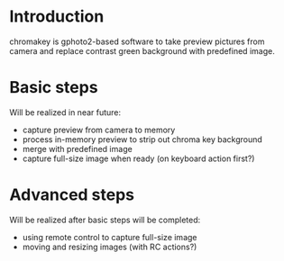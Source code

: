 Introduction
============

chromakey is gphoto2-based software to take preview pictures from camera and replace contrast green background with predefined image.

Basic steps
===========
Will be realized in near future:

 * capture preview from camera to memory
 * process in-memory preview to strip out chroma key background
 * merge with predefined image
 * capture full-size image when ready (on keyboard action first?)

Advanced steps
==============
Will be realized after basic steps will be completed:
 * using remote control to capture full-size image
 * moving and resizing images (with RC actions?)
